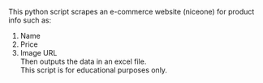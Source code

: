 This python script scrapes an e-commerce website (niceone) for product info such as:
1. Name
2. Price
3. Image URL\
Then outputs the data in an excel file.\
This script is for educational purposes only.
